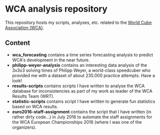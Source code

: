 # WCA analysis repository

This repository hosts my scripts, analyses, etc. related to the [World Cube Association (WCA)](https://www.worldcubeassociation.org/).

## Content

* **wca_forecasting** contains a time series forecasting analysis to predict WCA's development in the near future.
* **philipp-weyer-analysis** contains an interesting data analysis of the 3x3x3 solving times of Philipp Weyer, a world-class speedcuber who provided me with a dataset of about 235.000 practice attempts. Have a look!
* **results-scripts** contains scripts I have written to analyse the WCA database for inconsistencies as part of my work as leader of the WCA Results Team (WRT).
* **statistic-scripts** contains script I have written to generate fun statistics based on WCA results.
* **euro2016-staff-assignment** contains the script that I have written (in rather dirty code...) in July 2016 to automate the staff assignments for the WCA European Championships 2016 (where I was one of the organizers). 
